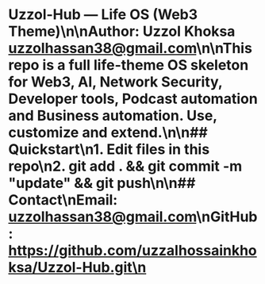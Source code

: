 # Uzzol-Hub — Life OS (Web3 Theme)\n\nAuthor: Uzzol Khoksa <uzzolhassan38@gmail.com>\n\nThis repo is a full life-theme OS skeleton for Web3, AI, Network Security, Developer tools, Podcast automation and Business automation. Use, customize and extend.\n\n## Quickstart\n1. Edit files in this repo\n2. git add . && git commit -m "update" && git push\n\n## Contact\nEmail: uzzolhassan38@gmail.com\nGitHub: https://github.com/uzzalhossainkhoksa/Uzzol-Hub.git\n
